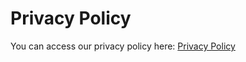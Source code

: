 # Privacy Policy

You can access our privacy policy here:
[Privacy Policy](https://bloxtech.tech/legal/privacy.php)
